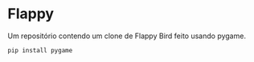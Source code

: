 # Flappy

Um repositório contendo um clone de Flappy Bird feito usando pygame.

```bash
pip install pygame
```
